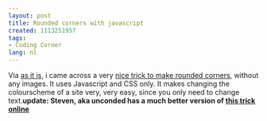 ```yaml
---
layout: post
title: Rounded corners with javascript
created: 1113251957
tags:
- Coding Corner
lang: nl
---
```

Via [as it is](http://asitis.org/node/159), i came across a very [nice trick to make rounded corners](http://pro.html.it/esempio/nifty/), without any images. It uses Javascript and CSS only. It makes changing the colourscheme of a site very, very easy, since you only need to change text.**update: Steven, aka unconded has a much better version of [this trick online](http://www.acko.net/anti-aliased-nifty-corners)**
